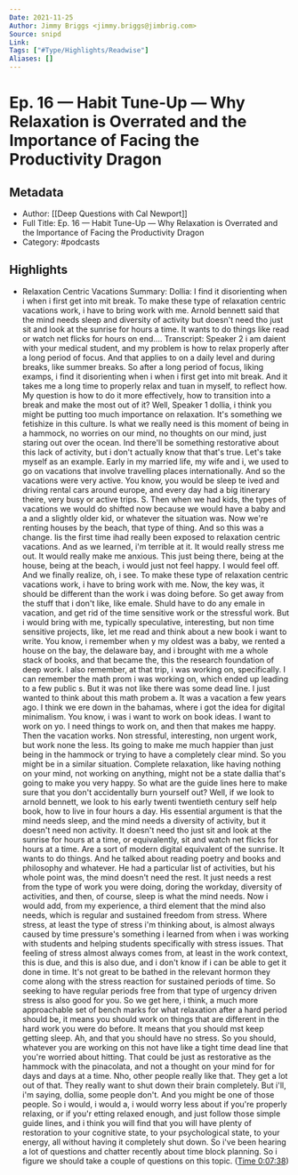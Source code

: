```yaml
---
Date: 2021-11-25
Author: Jimmy Briggs <jimmy.briggs@jimbrig.com>
Source: snipd
Link: 
Tags: ["#Type/Highlights/Readwise"]
Aliases: []
---
```

# Ep. 16 —  Habit Tune-Up —  Why Relaxation is Overrated and the Importance of Facing the Productivity Dragon

## Metadata
- Author: [[Deep Questions with Cal Newport]]
- Full Title: Ep. 16 —  Habit Tune-Up —  Why Relaxation is Overrated and the Importance of Facing the Productivity Dragon
- Category: #podcasts

## Highlights
- Relaxation Centric Vacations
  Summary:
  Dollia: I find it disorienting when i when i first get into mit break. To make these type of relaxation centric vacations work, i have to bring work with me. Arnold bennett said that the mind needs sleep and diversity of activity but doesn't need tho just sit and look at the sunrise for hours a time. It wants to do things like read or watch net flicks for hours on end....
  Transcript:
  Speaker 2
  i am daient with your medical student, and my problem is how to relax properly after a long period of focus. And that applies to on a daily level and during breaks, like summer breaks. So after a long period of focus, liking examps, i find it disorienting when i when i first get into mit break. And it takes me a long time to properly relax and tuan in myself, to reflect how. My question is how to do it more effectively, how to transition into a break and make the most out of it? Well,
  Speaker 1
  dollia, i think you might be putting too much importance on relaxation. It's something we fetishize in this culture. Is what we really need is this moment of being in a hammock, no worries on our mind, no thoughts on our mind, just staring out over the ocean. Ind there'll be something restorative about this lack of activity, but i don't actually know that that's true. Let's take myself as an example. Early in my married life, my wife and i, we used to go on vacations that involve travelling places internationally. And so the vacations were very active. You know, you would be sleep te ived and driving rental cars around europe, and every day had a big itinerary theire, very busy or active trips. S. Then when we had kids, the types of vacations we would do shifted now because we would have a baby and a and a slightly older kid, or whatever the situation was. Now we're renting houses by the beach, that type of thing. And so this was a change. Iis the first time ihad really been exposed to relaxation centric vacations. And as we learned, i'm terrible at it. It would really stress me out. It would really make me anxious. This just being there, being at the house, being at the beach, i would just not feel happy. I would feel off. And we finally realize, oh, i see. To make these type of relaxation centric vacations work, i have to bring work with me. Now, the key was, it should be different than the work i was doing before. So get away from the stuff that i don't like, like emale. Shuld have to do any emale in vacation, and get rid of the time sensitive work or the stressful work. But i would bring with me, typically speculative, interesting, but non time sensitive projects, like, let me read and think about a new book i want to write. You know, i remember when y my oldest was a baby, we rented a house on the bay, the delaware bay, and i brought with me a whole stack of books, and that became the, this the research foundation of deep work. I also remember, at that trip, i was working on, specifically. I can remember the math prom i was working on, which ended up leading to a few public s. But it was not like there was some dead line. I just wanted to think about this math probem a. It was a vacation a few years ago. I think we ere down in the bahamas, where i got the idea for digital minimalism. You know, i was i want to work on book ideas. I want to work on yo. I need things to work on, and then that makes me happy. Then the vacation works. Non stressful, interesting, non urgent work, but work none the less. Its going to make me much happier than just being in the hammock or trying to have a completely clear mind. So you might be in a similar situation. Complete relaxation, like having nothing on your mind, not working on anything, might not be a state dallia that's going to make you very happy. So what are the guide lines here to make sure that you don't accidentally burn yourself out? Well, if we look to arnold bennett, we look to his early twenti twentieth century self help book, how to live in four hours a day. His essential argument is that the mind needs sleep, and the mind needs a diversity of activity, but it doesn't need non activity. It doesn't need tho just sit and look at the sunrise for hours at a time, or equivalently, sit and watch net flicks for hours at a time. Are a sort of modern digital equivalent of the sunrise. It wants to do things. And he talked about reading poetry and books and philosophy and whatever. He had a particular list of activities, but his whole point was, the mind doesn't need the rest. It just needs a rest from the type of work you were doing, doring the workday, diversity of activities, and then, of course, sleep is what the mind needs. Now i would add, from my experience, a third element that the mind also needs, which is regular and sustained freedom from stress. Where stress, at least the type of stress i'm thinking about, is almost always caused by time pressure's something i learned from when i was working with students and helping students specifically with stress issues. That feeling of stress almost always comes from, at least in the work context, this is due, and this is also due, and i don't know if i can be able to get it done in time. It's not great to be bathed in the relevant hormon they come along with the stress reaction for sustained periods of time. So seeking to have regular periods free from that type of urgency driven stress is also good for you. So we get here, i think, a much more approachable set of bench marks for what relaxation after a hard period should be, it means you should work on things that are different in the hard work you were do before. It means that you should mst keep getting sleep. Ah, and that you should have no stress. So you should, whatever you are working on this not have like a tight time dead line that you're worried about hitting. That could be just as restorative as the hammock with the pinacolata, and not a thought on your mind for for days and days at a time. Nho, other people really like that. They get a lot out of that. They really want to shut down their brain completely. But i'll, i'm saying, dollia, some people don't. And you might be one of those people. So i would, i would a, i would worry less about if you're properly relaxing, or if you'r etting relaxed enough, and just follow those simple guide lines, and i think you will find that you will have plenty of restoration to your cognitive state, to your psychological state, to your energy, all without having it completely shut down. So i've been hearing a lot of questions and chatter recently about time block planning. So i figure we should take a couple of questions on this topic. ([Time 0:07:38](https://share.snipd.com/snip/8b384958-5b68-4aa8-9203-b53b0c049d14))
